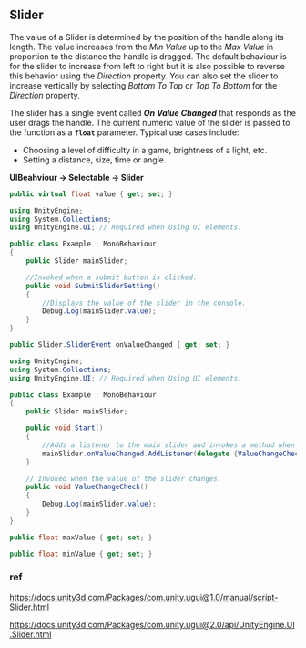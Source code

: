 ## Slider

The value of a Slider is determined by the position of the handle along its length. The value increases from the _Min Value_ up to the _Max Value_ in proportion to the distance the handle is dragged. The default behaviour is for the slider to increase from left to right but it is also possible to reverse this behavior using the _Direction_ property. You can also set the slider to increase vertically by selecting _Bottom To Top_ or _Top To Bottom_ for the _Direction_ property.

The slider has a single event called **_On Value Changed_** that responds as the user drags the handle. The current numeric value of the slider is passed to the function as a **`float`** parameter. Typical use cases include:

-   Choosing a level of difficulty in a game, brightness of a light, etc.
-   Setting a distance, size, time or angle.

**UIBeahviour -> Selectable -> Slider**

```cs
public virtual float value { get; set; }
```

```cs
using UnityEngine;
using System.Collections;
using UnityEngine.UI; // Required when Using UI elements.

public class Example : MonoBehaviour
{
    public Slider mainSlider;

    //Invoked when a submit button is clicked.
    public void SubmitSliderSetting()
    {
        //Displays the value of the slider in the console.
        Debug.Log(mainSlider.value);
    }
}
```

```cs
public Slider.SliderEvent onValueChanged { get; set; }
```
```cs
using UnityEngine;
using System.Collections;
using UnityEngine.UI; // Required when Using UI elements.

public class Example : MonoBehaviour
{
    public Slider mainSlider;

    public void Start()
    {
        //Adds a listener to the main slider and invokes a method when the value changes.
        mainSlider.onValueChanged.AddListener(delegate {ValueChangeCheck(); });
    }

    // Invoked when the value of the slider changes.
    public void ValueChangeCheck()
    {
        Debug.Log(mainSlider.value);
    }
}
```


```cs
public float maxValue { get; set; }
```

```cs
public float minValue { get; set; }
```



### ref 
https://docs.unity3d.com/Packages/com.unity.ugui@1.0/manual/script-Slider.html

https://docs.unity3d.com/Packages/com.unity.ugui@2.0/api/UnityEngine.UI.Slider.html
